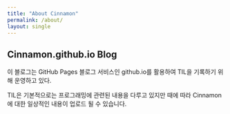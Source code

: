 ```yaml
---
title: "About Cinnamon"
permalink: /about/
layout: single
---
```


## Cinnamon.github.io Blog

이 블로그는 GitHub Pages 블로그 서비스인 github.io를 활용하여 TIL을 기록하기 위해 운영하고 있다.  

TIL은 기본적으로는 프로그래밍에 관련된 내용을 다루고 있지만 때에 따라 Cinnamon에 대한 일상적인 내용이 업로드 될 수 있습니다.  
